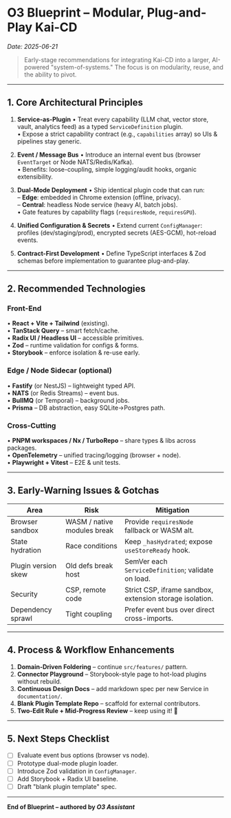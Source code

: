 # O3 Blueprint – Modular, Plug-and-Play Kai-CD

_Date: 2025-06-21_

> Early-stage recommendations for integrating Kai-CD into a larger, AI-powered "system-of-systems."  The focus is on modularity, reuse, and the ability to pivot.

---

## 1. Core Architectural Principles

1. **Service-as-Plugin**
   • Treat every capability (LLM chat, vector store, vault, analytics feed) as a typed `ServiceDefinition` plugin.  
   • Expose a strict capability contract (e.g., `capabilities` array) so UIs & pipelines stay generic.

2. **Event / Message Bus**
   • Introduce an internal event bus (browser `EventTarget` or Node NATS/Redis/Kafka).  
   • Benefits: loose-coupling, simple logging/audit hooks, organic extensibility.

3. **Dual-Mode Deployment**
   • Ship identical plugin code that can run:  
     – **Edge**: embedded in Chrome extension (offline, privacy).  
     – **Central**: headless Node service (heavy AI, batch jobs).  
   • Gate features by capability flags (`requiresNode`, `requiresGPU`).

4. **Unified Configuration & Secrets**
   • Extend current `ConfigManager`: profiles (dev/staging/prod), encrypted secrets (AES-GCM), hot-reload events.

5. **Contract-First Development**
   • Define TypeScript interfaces & Zod schemas before implementation to guarantee plug-and-play.

---

## 2. Recommended Technologies

### Front-End
• **React + Vite + Tailwind** (existing).  
• **TanStack Query** – smart fetch/cache.  
• **Radix UI / Headless UI** – accessible primitives.  
• **Zod** – runtime validation for configs & forms.  
• **Storybook** – enforce isolation & re-use early.

### Edge / Node Sidecar (optional)
• **Fastify** (or NestJS) – lightweight typed API.  
• **NATS** (or Redis Streams) – event bus.  
• **BullMQ** (or Temporal) – background jobs.  
• **Prisma** – DB abstraction, easy SQLite→Postgres path.

### Cross-Cutting
• **PNPM workspaces / Nx / TurboRepo** – share types & libs across packages.  
• **OpenTelemetry** – unified tracing/logging (browser + node).  
• **Playwright + Vitest** – E2E & unit tests.

---

## 3. Early-Warning Issues & Gotchas

| Area | Risk | Mitigation |
|------|------|-----------|
| Browser sandbox | WASM / native modules break | Provide `requiresNode` fallback or WASM alt.
| State hydration | Race conditions | Keep `_hasHydrated`; expose `useStoreReady` hook.
| Plugin version skew | Old defs break host | SemVer each `ServiceDefinition`; validate on load.
| Security | CSP, remote code | Strict CSP, iframe sandbox, extension storage isolation.
| Dependency sprawl | Tight coupling | Prefer event bus over direct cross-imports.

---

## 4. Process & Workflow Enhancements

1. **Domain-Driven Foldering** – continue `src/features/` pattern.  
2. **Connector Playground** – Storybook-style page to hot-load plugins without rebuild.  
3. **Continuous Design Docs** – add markdown spec per new Service in `documentation/`.  
4. **Blank Plugin Template Repo** – scaffold for external contributors.  
5. **Two-Edit Rule + Mid-Progress Review** – keep using it! 🚦

---

## 5. Next Steps Checklist

- [ ] Evaluate event bus options (browser vs node).  
- [ ] Prototype dual-mode plugin loader.  
- [ ] Introduce Zod validation in `ConfigManager`.  
- [ ] Add Storybook + Radix UI baseline.  
- [ ] Draft "blank plugin template" spec.

---

**End of Blueprint – authored by _O3 Assistant_** 